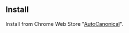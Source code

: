 ## Install

Install from Chrome Web Store "[AutoCanonical](https://chrome.google.com/webstore/detail/canonicaurl/dcbmeicnoejpldipejlefojiiebhogij)".
